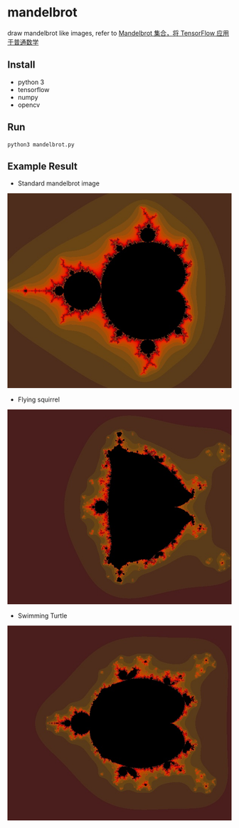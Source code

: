 # mandelbrot

draw mandelbrot like images, refer to [Mandelbrot 集合，将 TensorFlow 应用于普通数学](http://t.cn/EUtXxaU)

## Install

- python 3
- tensorflow
- numpy
- opencv

## Run

```
python3 mandelbrot.py
```

## Example Result

- Standard mandelbrot image

![z=z^2+x](pic/mandelbrot_1-0-1-0-0-0-0-0_100.jpg)

- Flying squirrel

![z=z^6+z^2+x](pic/mandelbrot_1-0-1-0-0-0-1-0_100.jpg)

- Swimming Turtle

![z=z^6+z^5+z^3+z^2+x](pic/mandelbrot_1-0-1-1-0-1-1-0_100.jpg)